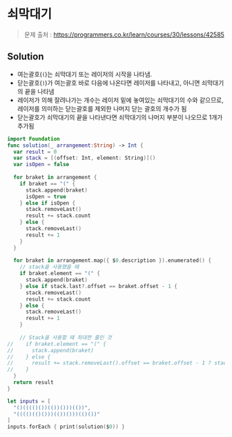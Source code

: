 # 쇠막대기

> 문제 출처 : https://programmers.co.kr/learn/courses/30/lessons/42585

## Solution

- 여는괄호(`(`)는 쇠막대기 또는 레이저의 시작을 나타냄.
- 닫는괄호(`)`)가 여는괄호 바로 다음에 나온다면 레이저를 나타내고, 아니면 쇠막대기의 끝을 나타냄
- 레이저가 의해 잘려나가는 개수는 레이저 밑에 놓여있는 쇠막대기의 수와 같으므로, 레이저를 의미하는 닫는괄호를 제외한 나머지 닫는 괄호의 개수가 됨
- 닫는괄호가 쇠막대기의 끝을 나타낸다면 쇠막대기의 나머지 부분이 나오므로 1개가 추가됨

```swift
import Foundation
func solution(_ arrangement:String) -> Int {
  var result = 0
  var stack = [(offset: Int, element: String)]()
  var isOpen = false
  
  for braket in arrangement {
    if braket == "(" {
      stack.append(braket)
      isOpen = true
    } else if isOpen {
      stack.removeLast()
      result += stack.count
    } else {
      stack.removeLast()
      result += 1
    }
  }
    
  for braket in arrangement.map({ $0.description }).enumerated() {
    // stack을 사용했을 때
    if braket.element == "(" {
      stack.append(braket)
    } else if stack.last?.offset == braket.offset - 1 {
      stack.removeLast()
      result += stack.count
    } else {
      stack.removeLast()
      result += 1
    }
    
    // Stack을 사용할 때 최대한 줄인 것
//    if braket.element == "(" {
//      stack.append(braket)
//    } else {
//      result += stack.removeLast().offset == braket.offset - 1 ? stack.count : 1
//    }
  }
  return result
}

let inputs = [
  "()(((()())(())()))(())",
  "(((()(()()))(())()))(()())"
]
inputs.forEach { print(solution($0)) }
```

